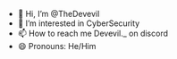 - 👋 Hi, I’m @TheDevevil
- 👀 I’m interested in CyberSecurity
- 📫 How to reach me Devevil._ on discord
- 😄 Pronouns: He/Him



